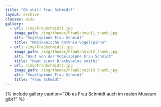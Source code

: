 ```yaml
---
title: "Oh shit! Frau Schmidt!"
layout: archive
classes: wide
gallery:
  - url: /img/FrauSchmidt1.jpg
    image_path: /img/thumbs/FrauSchmidt1_thumb.jpg
    alt: "Vogelspinne Frau Schmidt"
    title: "Mexikanische Rotknie-Vogelspinne"
  - url: /img/FrauSchmidt2.jpg
    image_path: /img/thumbs/FrauSchmidt2_thumb.jpg
    alt: "Haut von der Vogelspinne Frau Schmidt"
    title: "Haut einer Brachypelma smithi"
  - url: /img/FrauSchmidt3.jpg
    image_path: /img/thumbs/FrauSchmidt3_thumb.jpg
    alt: "Vogelspinne Frau Schmidt"
    title: "Frau Schmidt"
---
```


{% include gallery caption="Ob es Frau Schmidt auch im realen Museum gibt?" %}

